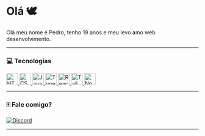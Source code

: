 # Olá :dove:

Olá meu nome é Pedro, tenho 19 anos e meu levo amo web desenvolvimento.

<hr>

### 💻 Tecnologias

<p>
    <a href="https://html.spec.whatwg.org/multipage/">
        <img alt="HTML" width="30em" height="30em" src="https://cdn.worldvectorlogo.com/logos/html-1.svg">
    </a>
    <a href="https://www.w3.org/Style/CSS/Overview.en.html">
        <img alt="CSS" width="30em" height="30em" src="https://cdn.worldvectorlogo.com/logos/css-3.svg">
    </a>
    <a href="https://www.javascript.com/">
        <img alt="JavaScript" width="30em" height="30em" src="https://cdn.worldvectorlogo.com/logos/javascript-1.svg">
    </a>
    <a href="https://www.typescriptlang.org/">
        <img alt="TypeScript" width="30em" height="30em" src="https://cdn.worldvectorlogo.com/logos/typescript.svg">
    </a>
    <a href="https://reactjs.org/">
        <img alt="React" width="30em" height="30em" src="https://cdn.worldvectorlogo.com/logos/react-2.svg">    
    </a>
    <a href="https://tailwindcss.com/">
        <img alt="Tailwind" width="30em" height="30em" src="https://cdn.worldvectorlogo.com/logos/tailwind-css-2.svg">    
    </a>
    <a href="https://nodejs.org/en/">
        <img alt="Node" width="30em" height="30em" src="https://cdn.worldvectorlogo.com/logos/nodejs-1.svg">    
    </a>
</p>

<hr>

### 🀄 Fale comigo?

<p>
    <a href="https://discordapp.com/users/336993368561418244/">
        <img alt="Discord" src="https://img.shields.io/static/v1?style=flat&logo=discord&logoColor=white&color=%237289DA&label=&message=pdr%238400"/>
    </a>
</p>

<hr>
